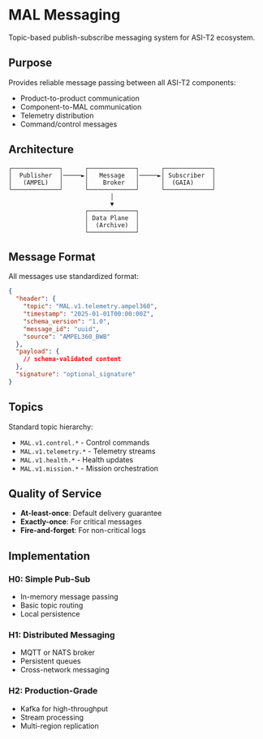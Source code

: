 # MAL Messaging

Topic-based publish-subscribe messaging system for ASI-T2 ecosystem.

## Purpose

Provides reliable message passing between all ASI-T2 components:
- Product-to-product communication
- Component-to-MAL communication
- Telemetry distribution
- Command/control messages

## Architecture

```
┌─────────────┐      ┌─────────────┐      ┌─────────────┐
│  Publisher  │─────►│   Message   │─────►│ Subscriber  │
│   (AMPEL)   │      │    Broker   │      │  (GAIA)     │
└─────────────┘      └─────────────┘      └─────────────┘
                            │
                            ▼
                     ┌─────────────┐
                     │ Data Plane  │
                     │  (Archive)  │
                     └─────────────┘
```

## Message Format

All messages use standardized format:
```json
{
  "header": {
    "topic": "MAL.v1.telemetry.ampel360",
    "timestamp": "2025-01-01T00:00:00Z",
    "schema_version": "1.0",
    "message_id": "uuid",
    "source": "AMPEL360_BWB"
  },
  "payload": {
    // schema-validated content
  },
  "signature": "optional_signature"
}
```

## Topics

Standard topic hierarchy:
- `MAL.v1.control.*` - Control commands
- `MAL.v1.telemetry.*` - Telemetry streams
- `MAL.v1.health.*` - Health updates
- `MAL.v1.mission.*` - Mission orchestration

## Quality of Service

- **At-least-once**: Default delivery guarantee
- **Exactly-once**: For critical messages
- **Fire-and-forget**: For non-critical logs

## Implementation

### H0: Simple Pub-Sub
- In-memory message passing
- Basic topic routing
- Local persistence

### H1: Distributed Messaging
- MQTT or NATS broker
- Persistent queues
- Cross-network messaging

### H2: Production-Grade
- Kafka for high-throughput
- Stream processing
- Multi-region replication
